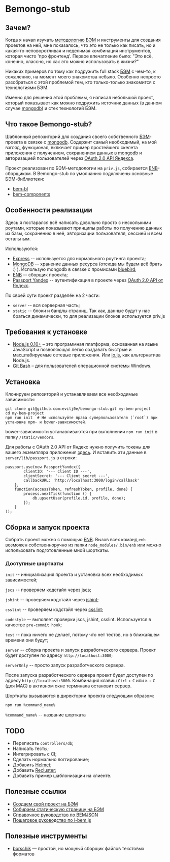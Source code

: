 # Bemongo-stub

## Зачем?

Когда я начал изучать [методологию БЭМ](https://ru.bem.info/) и инструменты для создания проектов на ней, мне показалось, что это не только как писать, но и какая-то неповоротливая и неделимая комбинация инструментов, которая чисто 'про фронтенд'.
Первое впечатление было: "Это всё, конечно, классно, но как это можно использовать в жизни?"

Никаких примеров по тому как подружить full stack [БЭМ](https://ru.bem.info/) c чем-то, к сожалению, на момент моего знакомства небыло.
Особенно непросто разобраться с этой проблемой тем, кто только-только знакомится с технологиями БЭМ.

Именно для решения этой проблемы, я написал небольшой проект, который показывает как можно подружить источник данных (в данном случае [mongodb](http://www.mongodb.org/)) и стек технологий БЭМ.

## Что такое Bemongo-stub?

Шаблонный репозиторий для создания своего собственного [БЭМ](https://ru.bem.info/)-проекта в связке с [mongodb](http://www.mongodb.org/).
Содержит самый необходимый, на мой взгляд, функционал, включает пример простейшего скелета приложения
с получением, сохранением данных в [mongodb](http://www.mongodb.org/) и авторизацией пользователей через [OAuth 2.0 API Яндекса](https://oauth.yandex.ru/).

Проект реализован по БЭМ-методологии на `priv.js`, собирается [ENB](https://bem.info/tools/bem/enb-bem-techs/)-сборщиком.
В Bemongo-stub по умолчанию подключены основные БЭМ-библиотеки:

* [bem-bl](https://github.com/bem/bem-bl)
* [bem-components](https://github.com/bem/bem-components)

## Особенности реализации

Здесь я постарался всё написать довольно просто с несколькими роутами, которые показывают принципы работы по получению данных из базы, сохранению в неё, авторизации пользователя, сессией и всем остальным. 

Используются:

* [Express](http://expressjs.com/) -- используется для нормального роутинга проекта;
* [MongoDB](http://www.mongodb.org/) -- хранение данных ресурса (отсюда мы будем всё брать :) ). Использую mongodb в связке с промисами [bluebird](https://github.com/petkaantonov/bluebird);
* [ENB](http://enb-make.info/) -- сборщик проекта;
* [Passport Yandex](https://github.com/gurugray/passport-yandex) -- аутентификация в проекте через [OAuth 2.0 API от Яндекс](https://oauth.yandex.ru/).

По своей сути проект разделён на 2 части:
* `server` -- вся серверная часть;
* `static` -- блоки и бандлы страниц.
Так как, данные будут у нас браться динамически, то для реализации блоков используется priv.js

## Требования к установке

* [Node.js 0.10+](http://nodejs.org) – это программная платформа, основанная на языке JavaScript и позволяющая легко создавать быстрые и масштабируемые сетевые приложения. Или [io.js](https://iojs.org/en/index.html), как альтернатива Node.js.
* [Git Bash](http://msysgit.github.io/) – для пользователей операционной системы Windows.

## Установка

Клонируем репозиторий и устанавливаем все необходимые зависимости:

```
git clone git@github.com:evilj0e/bemongo-stub.git my-bem-project
cd my-bem-project
npm run init  # Не используйте права суперпользователя (`root`) при установке npm- и bower-зависимостей.
```

bower-зависимости устанавливаются при выполнении `npm run init` в папку `/static/vendors`.

Для работы с OAuth 2.0 API от Яндекс нужно получить токены для вашего экземпляра приложения [здесь](https://oauth.yandex.ru/).
И вставить эти данные в `server/lib/passport.js` в строки:
```
passport.use(new PassportYandex({
        clientID: '--- Client ID ---',
        clientSecret: '--- Client secret ---',
        callbackURL: 'http://localhost:3000/login/callback'
    },
    function(accessToken, refreshToken, profile, done) {
        process.nextTick(function () {
            db.upsertUser(profile.id, profile, done);
        });
    }
));
```

## Сборка и запуск проекта

Собрать проект можно с помощью [ENB](https://bem.info/tools/bem/enb-bem-techs/).
Вызов всех команд `enb` возможен собственноручно из папки `node_modules/.bin/enb` или можно использовать подготовленные мной шорткаты.

### Доступные шорткаты

```init``` -- инициализация проекта и установка всех необходимых зависимостей;

```jscs``` -- проверяем кодстайл через [jscs](http://jscs.info/);

```jshint``` -- проверяем кодстайл через [jshint](http://jshint.com/);

```csslint``` -- проверяем кодстайл через [csslint](http://csslint.net/);

```codestyle``` -- выполяет проверки jscs, jshint, csslint. Используется в качестве ```pre-commit hook```;

```test``` -- пока ничего не делает, потому что нет тестов, но в ближайшем времени они будут;

```server``` -- сборка проекта и запуск разработческого сервера. Проект будет доступен по адресу `http://localhost:3000`;

```serverOnly``` -- просто запуск разработческого сервера. 

После запуска разработческого сервера проект будет доступен по адресу `http://localhost:3000`.
Комбинация клавиш `Ctrl` + `C` или `⌘` + `C` (для MAC) в активном окне терминала остановит сервер.

Шорткаты вызываются в директории проекта следующим образом:
```bash
npm run %command_name%
``` 
`%command_name%` -- название шортката

## TODO
* Переписать `controllers/db`;
* Написать тесты;
* Интегрировать с CI;
* Сделать нормально логгирование;
* Добавить [Helmet](https://github.com/helmetjs/helmet);
* Добавить [Recluster](https://github.com/doxout/recluster);
* Добавить пример шаблонизации на клиенте.

## Полезные ссылки

* [Создаем свой проект на БЭМ](https://ru.bem.info/articles/start-with-project-stub/)
* [Собираем статическую страницу на БЭМ](https://ru.bem.info/tutorials/quick-start-static/)
* [Справочное руководство по BEMJSON](https://ru.bem.info/technology/bemjson/current/bemjson/)
* [Пошаговое руководство по i-bem.js](https://ru.bem.info/tutorials/bem-js-tutorial/)

## Полезные инструменты
* [borschik](https://ru.bem.info/tools/optimizers/borschik/) — простой, но мощный сборщик файлов текстовых форматов